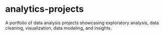 # analytics-projects
A portfolio of data analysis projects showcasing exploratory analysis, data cleaning, visualization, data modeling, and insights.
